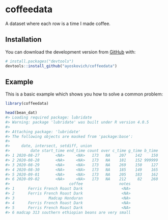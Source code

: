 
<!-- README.md is generated from README.Rmd. Please edit that file -->

# coffeedata

<!-- badges: start -->
<!-- badges: end -->

A dataset where each row is a time I made coffee.

## Installation

You can download the development version from
[GitHub](https://github.com/) with:

``` r
# install.packages("devtools")
devtools::install_github("ayoskovich/coffeedata")
```

## Example

This is a basic example which shows you how to solve a common problem:

``` r
library(coffeedata)

head(bean_dat)
#> Loading required package: lubridate
#> Warning: package 'lubridate' was built under R version 4.0.5
#> 
#> Attaching package: 'lubridate'
#> The following objects are masked from 'package:base':
#> 
#>     date, intersect, setdiff, union
#>         date start_time end_time count over c_time g_time b_time
#> 1 2020-08-27       <NA>     <NA>   173   NA    207    142    150
#> 2 2020-08-28       <NA>     <NA>   173   NA    181    152 999999
#> 3 2020-08-29       <NA>     <NA>   173   NA    269    150    127
#> 4 2020-08-30       <NA>     <NA>   173   NA    185    149    165
#> 5 2020-09-01       <NA>     <NA>   173   NA    205    183    162
#> 6 2020-09-02       <NA>     <NA>   173   NA    212     82    260
#>                          coffee                notes
#> 1      Ferris French Roast Dark                 <NA>
#> 2      Ferris French Roast Dark                 <NA>
#> 3               Madcap Honduran                 <NA>
#> 4      Ferris French Roast Dark                 <NA>
#> 5      Ferris French Roast Dark                 <NA>
#> 6 madcap 313 southern ethiopian beans are very small
```
